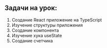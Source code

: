 ## Задачи на урок:

1. Создание React приложение на TypeScript
2. Изучение структуры приложения 
3. Создание компонента 
4. Изучение хука useState
5. Создание счетчика
















